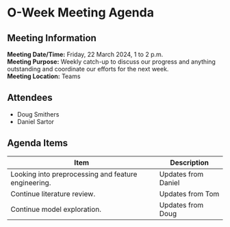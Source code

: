 # O-Week Meeting Agenda
## Meeting Information
**Meeting Date/Time:** Friday, 22 March 2024, 1 to 2 p.m.  
**Meeting Purpose:** Weekly catch-up to discuss our progress and anything outstanding and coordinate our efforts for the next week.  
**Meeting Location:** Teams  

## Attendees
- Doug Smithers
- Daniel Sartor

## Agenda Items

Item | Description
---- | ----
Looking into preprocessing and feature engineering. | Updates from Daniel |
Continue literature review. | Updates from Tom |
Continue model exploration. | Updates from Doug |
